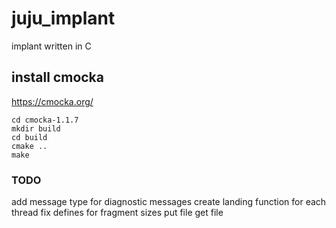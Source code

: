 # juju_implant
implant written in C


## install cmocka

https://cmocka.org/
```
cd cmocka-1.1.7
mkdir build
cd build
cmake ..
make
```



### TODO
add message type for diagnostic messages
create landing function for each thread
fix defines for fragment sizes
put file
get file